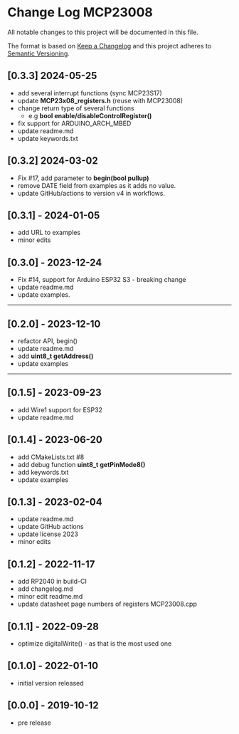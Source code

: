 # Change Log MCP23008

All notable changes to this project will be documented in this file.

The format is based on [Keep a Changelog](http://keepachangelog.com/)
and this project adheres to [Semantic Versioning](http://semver.org/).


## [0.3.3] 2024-05-25
- add several interrupt functions (sync MCP23S17)
- update **MCP23x08_registers.h** (reuse with MCP23008)
- change return type of several functions
  - e.g **bool enable/disableControlRegister()**
- fix support for ARDUINO_ARCH_MBED
- update readme.md
- update keywords.txt

## [0.3.2] 2024-03-02
- Fix #17, add parameter to **begin(bool pullup)**
- remove DATE field from examples as it adds no value.
- update GitHub/actions to version v4 in workflows.

## [0.3.1] - 2024-01-05
- add URL to examples
- minor edits

## [0.3.0] - 2023-12-24
- Fix #14, support for Arduino ESP32 S3 - breaking change
- update readme.md
- update examples.

----

## [0.2.0] - 2023-12-10
- refactor API, begin()
- update readme.md
- add **uint8_t getAddress()**
- update examples

----

## [0.1.5] - 2023-09-23
- add Wire1 support for ESP32
- update readme.md

## [0.1.4] - 2023-06-20
- add CMakeLists.txt #8
- add debug function **uint8_t getPinMode8()**
- add keywords.txt
- update examples

## [0.1.3] - 2023-02-04
- update readme.md
- update GitHub actions
- update license 2023
- minor edits

## [0.1.2] - 2022-11-17
- add RP2040 in build-CI
- add changelog.md
- minor edit readme.md
- update datasheet page numbers of registers MCP23008.cpp

## [0.1.1] - 2022-09-28 
- optimize digitalWrite() - as that is the most used one

## [0.1.0] - 2022-01-10
- initial version released

## [0.0.0] - 2019-10-12
- pre release
